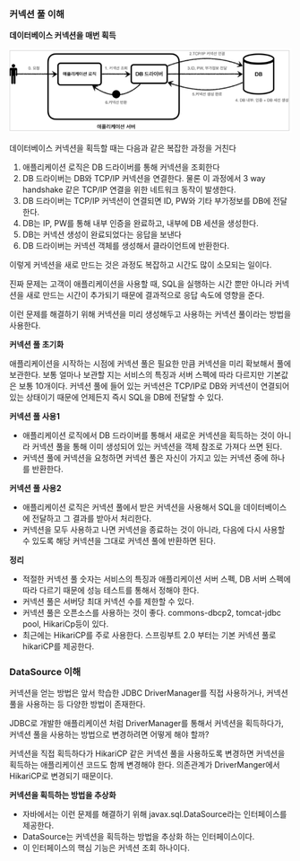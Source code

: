 ### 커넥션 풀 이해

**데이터베이스 커넥션을 매번 획득**

![Untitled](/assets/db1-1.png)

데이터베이스 커넥션을 획득할 때는 다음과 같은 복잡한 과정을 거친다

1. 애플리케이션 로직은 DB 드라이버를 통해 커넥션을 조회한다
2. DB 드라이버는 DB와 TCP/IP 커넥션을 연결한다. 물론 이 과정에서 3 way handshake 같은 TCP/IP 연결을 위한 네트워크 동작이 발생한다.
3. DB 드라이버는 TCP/IP 커넥션이 연결되면 ID, PW와 기타 부가정보를 DB에 전달한다.
4. DB는 IP, PW를 통해 내부 인증을 완료하고, 내부에 DB 세션을 생성한다.
5. DB는 커넥션 생성이 완료되었다는 응답을 보낸다
6. DB 드라이버는 커넥션 객체를 생성해서 클라이언트에 반환한다.

이렇게 커넥션을 새로 만드는 것은 과정도 복잡하고 시간도 많이 소모되는 일이다.

진짜 문제는 고객이 애플리케이션을 사용할 때, SQL을 실행하는 시간 뿐만 아니라 커넥션을 새로 만드는 시간이 추가되기 때문에 결과적으로 응답 속도에 영향을 준다.

이런 문제를 해결하기 위해 커넥션을 미리 생성해두고 사용하는 커넥션 풀이라는 방법을 사용한다.

**커넥션 풀 초기화**

애플리케이션을 시작하는 시점에 커넥션 풀은 필요한 만큼 커넥션을 미리 확보해서 풀에 보관한다. 보통 얼마나 보관할 지는 서비스의 특징과 서버 스펙에 따라 다르지만 기본값은 보통 10개이다. 커넥션 풀에 들어 있는 커넥션은 TCP/IP로 DB와 커넥션이 연결되어 있는 상태이기 때문에 언제든지 즉시 SQL을 DB에 전달할 수 있다.

**커넥션 풀 사용1**

- 애플리케이션 로직에서 DB 드라이버를 통해서 새로운 커넥션을 획득하는 것이 아니라 커넥션 풀을 통해 이미 생성되어 있는 커넥션을 객체 참조로 가져다 쓰면 된다.
- 커넥션 풀에 커넥션을 요청하면 커넥션 풀은 자신이 가지고 있는 커넥션 중에 하나를 반환한다.

**커넥션 풀 사용2**

- 애플리케이션 로직은 커넥션 풀에서 받은 커넥션을 사용해서 SQL을 데이터베이스에 전달하고 그 결과를 받아서 처리한다.
- 커넥션을 모두 사용하고 나면 커넥션을 종료하는 것이 아니라, 다음에 다시 사용할 수 있도록 해당 커넥션을 그대로 커넥션 풀에 반환하면 된다.

**정리**

- 적절한 커넥션 풀 숫자는 서비스의 특징과 애플리케이션 서버 스펙, DB 서버 스펙에 따라 다르기 때문에 성능 테스트를 통해서 정해야 한다.
- 커넥션 풀은 서버당 최대 커넥션 수를 제한할 수 있다.
- 커넥션 풀은 오픈소스를 사용하는 것이 좋다. commons-dbcp2, tomcat-jdbc pool, HikariCp등이 있다.
- 최근에는 HikariCP를 주로 사용한다. 스프링부트 2.0 부터는 기본 커넥션 풀로 hikariCP를 제공한다.

### DataSource 이해

커넥션을 얻는 방법은 앞서 학습한 JDBC DriverManager를 직접 사용하거나, 커넥션 풀을 사용하는 등 다양한 방법이 존재한다.

JDBC로 개발한 애플리케이션 처럼 DriverManager를 통해서 커넥션을 획득하다가, 커넥션 풀을 사용하는 방법으로 변경하려면 어떻게 해야 할까?

커넥션을 직접 획득하다가 HikariCP 같은 커넥션 풀을 사용하도록 변경하면 커넥션을 획득하는 애플리케이션 코드도 함께 변경해야 한다. 의존관계가 DriverManger에서 HikariCP로 변경되기 때문이다.

**커넥션을 획득하는 방법을 추상화**

- 자바에서는 이런 문제를 해결하기 위해 javax.sql.DataSource라는 인터페이스를 제공한다.
- DataSource는 커넥션을 획득하는 방법을 추상화 하는 인터페이스이다.
- 이 인터페이스의 핵심 기능은 커넥션 조회 하나이다.